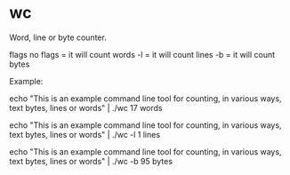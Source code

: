 # wc
Word, line or byte counter.

flags
  no flags = it will count words
  -l = it will count lines
  -b = it will count bytes


Example:

echo "This is an example command line tool for counting, in various ways, text bytes, lines or words" | ./wc 
17 words 

echo "This is an example command line tool for counting, in various ways, text bytes, lines or words" | ./wc -l
1 lines

echo "This is an example command line tool for counting, in various ways, text bytes, lines or words" | ./wc -b
95 bytes

